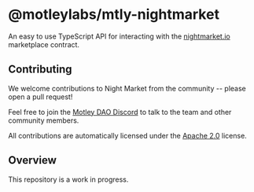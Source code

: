 # @motleylabs/mtly-nightmarket

An easy to use TypeScript API for interacting with the [nightmarket.io](https://nightmarket.io) marketplace contract.

## Contributing

We welcome contributions to Night Market from the community -- please open a pull request!

Feel free to join the [Motley DAO Discord](https://discord.gg/motleydao) to talk to the team and other community members.

All contributions are automatically licensed under the [Apache 2.0](LICENSE) license.

## Overview

This repository is a work in progress.
